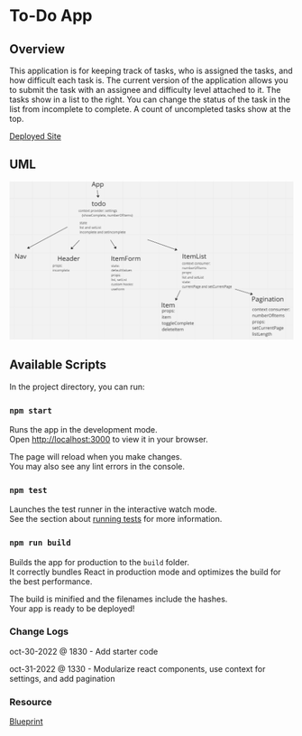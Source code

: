 # To-Do App

## Overview
This application is for keeping track of tasks, who is assigned the tasks, and how difficult each task is. The current version of the application allows you to submit the task with an assignee and difficulty level attached to it. The tasks show in a list to the right. You can change the status of the task in the list from incomplete to complete. A count of uncompleted tasks show at the top.

[Deployed Site](https://symphonious-granita-4b24da.netlify.app/)

## UML
<img src='./lab31.png'>

## Available Scripts

In the project directory, you can run:

### `npm start`

Runs the app in the development mode.\
Open [http://localhost:3000](http://localhost:3000) to view it in your browser.

The page will reload when you make changes.\
You may also see any lint errors in the console.

### `npm test`

Launches the test runner in the interactive watch mode.\
See the section about [running tests](https://facebook.github.io/create-react-app/docs/running-tests) for more information.

### `npm run build`

Builds the app for production to the `build` folder.\
It correctly bundles React in production mode and optimizes the build for the best performance.

The build is minified and the filenames include the hashes.\
Your app is ready to be deployed!

### Change Logs
oct-30-2022 @ 1830 - Add starter code

oct-31-2022 @ 1330 - Modularize react components, use context for settings, and add pagination


### Resource
[Blueprint](https://blueprintjs.com/docs/)